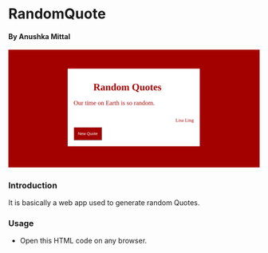 # RandomQuote

#### By Anushka Mittal

![Random Quote](https://github.com/anushkamittal/RandomQuote/blob/master/RandomQuote.png)

### Introduction
It is basically a web app used to generate random Quotes.

### Usage
- Open this HTML code on any browser. 
